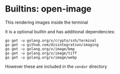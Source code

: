 # Builtins: open-image

This rendering images inside the terminal

It is a optional builtin and has additional dependencies:

    go get -u golang.org/x/crypto/ssh/terminal
    go get -u github.com/disintegration/imaging
    go get -u golang.org/x/image/bmp
    go get -u golang.org/x/image/tiff
    go get -u golang.org/x/image/webp

However these are included in the `vendor` directory
